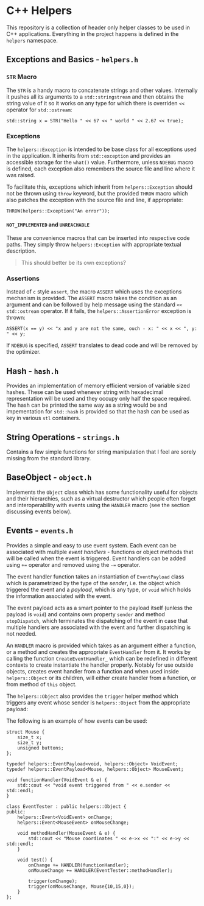 # C++ Helpers

This repository is a collection of header only helper classes to be used in C++ applications. Everything in the project happens is defined in the `helpers` namespace. 

## Exceptions and Basics - `helpers.h`

### `STR` Macro

The `STR` is a handy macro to concatenate strings and other values. Internally it pushes all its arguments to a `std::stringstream` and then obtains the string value of it so it works on any type for which there is overriden `<<` operator for `std::ostream`:

    std::string x = STR("Hello " << 67 << " world " << 2.67 << true);

### Exceptions

The `helpers::Exception` is intended to be base class for all exceptions used in the application. It inherits from `std::exception` and provides an accessible storage for the `what()` value. Furthermore, unless `NDEBUG` macro is defined, each exception also remembers the source file and line where it was raised. 

To facilitate this, exceptions which inherit from `helpers::Exception` should not be thrown using `throw` keyword, but the provided `THROW` macro which also patches the exception with the source file and line, if appropriate:

    THROW(helpers::Exception("An error"));

#### `NOT_IMPLEMENTED` and `UNREACHABLE`

These are convenience macros that can be inserted into respective code paths. They simply throw `helpers::Exception` with appropriate textual description. 

> This should better be its own exceptions? 

### Assertions

Instead of `c` style `assert`, the macro `ASSERT` which uses the exceptions mechanism is provided. The `ASSERT` macro takes the condition as an argument and can be followed by help message using the standard `<<` `std::ostream` operator. If it fails, the `helpers::AssertionError` exception is thrown:

    ASSERT(x == y) << "x and y are not the same, ouch - x: " << x << ", y: " << y;

If `NDEBUG` is specified, `ASSERT` translates to dead code and will be removed by the optimizer. 

## Hash - `hash.h`

Provides an implementation of memory efficient version of variable sized hashes. These can be used whenever string with hexadecimal representation will be used and they occupy only half the space required. The hash can be printed the same way as a string would be and impementation for `std::hash` is provided so that the hash can be used as key in various `stl` containers. 

## String Operations - `strings.h`

Contains a few simple functions for string manipulation that I feel are sorely missing from the standard library. 

## BaseObject - `object.h`

Implements the `Object` class which has some functionality useful for objects and their hierarchies, such as a virtual destructor which people often forget and interoperability with events using the `HANDLER` macro (see the section discussing events below).

## Events - `events.h`

Provides a simple and easy to use event system. Each event can be associated with multiple *event handlers* - functions or object methods that will be called when the event is triggered. Event handlers can be added using `+=` operator and removed using the `-=` operator.

The event handler function takes an instantiation of `EventPayload` class which is parametrized by the type of the *sender*, i.e. the object which triggered the event and a *payload*, which is any type, or `void` which holds the information associated with the event. 

The event payload acts as a smart pointer to the payload itself (unless the payload is `void`) and contains own property `sender` and method `stopDispatch`, which terminates the dispatching of the event in case that multiple handlers are associated with the event and further dispatching is not needed.

An `HANDLER` macro is provided which takes as an argument either a function, or a method and creates the appropriate `EventHandler` from it. It works by calling the function `CreateEventHandler_` which can be redefined in different contexts to create instantiate the handler properly. Notably for use outside objects, creates event handler from a function and when used inside `helpers::Object` or its children, will either create handler from a function, or from method of `this` object.

The `helpers::Object` also provides the `trigger` helper method which triggers any event whose sender is `helpers::Object` from the appropriate payload:

The following is an example of how events can be used:

    struct Mouse {
	    size_t x;
		size_t y;
		unsigned buttons;
	};

	typedef helpers::EventPayload<void, helpers::Object> VoidEvent;
	typedef helpers::EventPayload<Mouse, helpers::Object> MouseEvent;

	void functionHandler(VoidEvent & e) {
		std::cout << "void event triggered from " << e.sender << std::endl;
	}

    class EventTester : public helpers::Object {
	public:
	    helpers::Event<VoidEvent> onChange;
		helpers::Event<MouseEvent> onMouseChange;

		void methodHandler(MouseEvent & e) {
			std::cout << "Mouse coordinates " << e->x << ":" << e->y << std::endl;
		}

		void test() {
			onChange += HANDLER(functionHandler);
			onMouseChange += HANDLER(EventTester::methodHandler);

			trigger(onChange);
			trigger(onMouseChange, Mouse{10,15,0});
		}
	}; 






